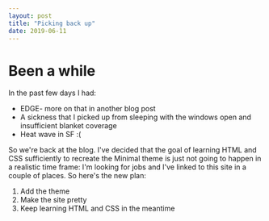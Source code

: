 ```yaml
---
layout: post
title: "Picking back up"
date: 2019-06-11
---
```


# Been a while

In the past few days I had:
* EDGE- more on that in another blog post
* A sickness that I picked up from sleeping with the windows open and insufficient blanket coverage
* Heat wave in SF :(

So we're back at the blog. I've decided that the goal of learning HTML and CSS sufficiently to recreate the Minimal theme is just not going to happen in a realistic time frame: I'm looking for jobs and I've linked to this site in a couple of places. So here's the new plan:

1. Add the theme
2. Make the site pretty
3. Keep learning HTML and CSS in the meantime